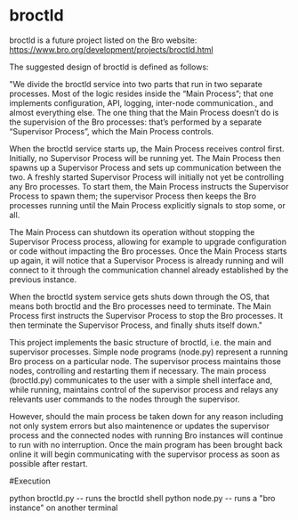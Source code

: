 # broctld

broctld is a future project listed on the Bro website: https://www.bro.org/development/projects/broctld.html

The suggested design of broctld is defined as follows:

"We divide the broctld service into two parts that run in two separate processes. Most of the logic resides inside the “Main Process”; that one implements configuration, API, logging, inter-node communication., and almost everything else. The one thing that the Main Process doesn’t do is the supervision of the Bro processes: that’s performed by a separate “Supervisor Process”, which the Main Process controls.

When the broctld service starts up, the Main Process receives control first. Initially, no Supervisor Process will be running yet. The Main Process then spawns up a Supervisor Process and sets up communication between the two. A freshly started Supervisor Process will initially not yet be controlling any Bro processes. To start them, the Main Process instructs the Supervisor Process to spawn them; the supervisor Process then keeps the Bro processes running until the Main Process explicitly signals to stop some, or all.

The Main Process can shutdown its operation without stopping the Supervisor Process process, allowing for example to upgrade configuration or code without impacting the Bro processes. Once the Main Process starts up again, it will notice that a Supervisor Process is already running and will connect to it through the communication channel already established by the previous instance.

When the broctld system service gets shuts down through the OS, that means both broctld and the Bro processes need to terminate. The Main Process first instructs the Supervisor Process to stop the Bro processes. It then terminate the Supervisor Process, and finally shuts itself down."

This project implements the basic structure of broctld, i.e. the main and supervisor processes. Simple node programs (node.py) represent a running Bro process on a particular node. The supervisor process maintains those nodes, controlling and restarting them if necessary. The main process (broctld.py) communicates to the user with a simple shell interface and, while running, maintains control of the supervisor process and relays any relevants user commands to the nodes through the supervisor. 

However, should the main process be taken down for any reason including not only system errors but also maintenence or updates the supervisor process and the connected nodes with running Bro instances will continue to run with no interruption. Once the main program has been brought back online it will begin communicating with the supervisor process as soon as possible after restart. 

#Execution

python broctld.py       -- runs the broctld shell
python node.py          -- runs a "bro instance" on another terminal
